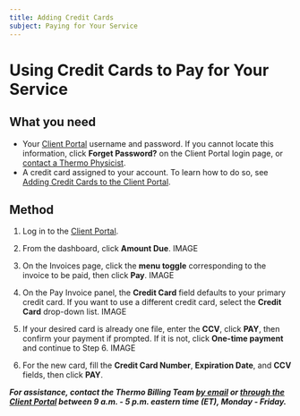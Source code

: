 ```yaml
---
title: Adding Credit Cards
subject: Paying for Your Service
---
```


# Using Credit Cards to Pay for Your Service

## What you need
* Your [Client Portal](https://www.thermo.io/login/) username and password. If you cannot locate this information, click **Forget Password?** on the Client Portal login page, or [contact a Thermo Physicist](mailto:physicists@thermo.io).
* A credit card assigned to your account. To learn how to do so, see [Adding Credit Cards to the Client Portal](https://www.thermo.io/how-to/client-portal/adding-credit-cards).

## Method
1. Log in to the [Client Portal](https://www.thermo.io/login/).
2. From the dashboard, click **Amount Due**.
   IMAGE

3. On the Invoices page, click the **menu toggle** corresponding to the invoice to be paid, then click **Pay**.
   IMAGE
   
4. On the Pay Invoice panel, the **Credit Card** field defaults to your primary credit card. If you want to use a different credit card, select the **Credit Card** drop-down list.
   IMAGE

5. If your desired card is already one file, enter the **CCV**, click **PAY**, then confirm your payment if prompted. If it is not, click **One-time payment** and continue to Step 6.
   IMAGE
   
6. For the new card, fill the **Credit Card Number**, **Expiration Date**, and **CCV** fields, then click **PAY**.

**_For assistance, contact the Thermo Billing Team [by email](mailto:billing@thermo.io) or [through the Client Portal](https://www.thermo.io/login/) between 9 a.m. - 5 p.m. eastern time (ET), Monday - Friday._**
